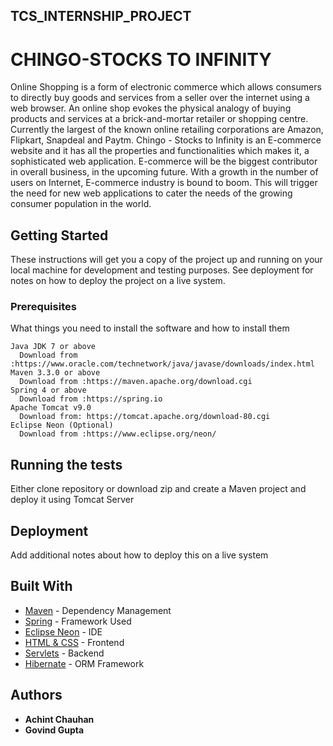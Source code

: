 ## TCS_INTERNSHIP_PROJECT

# CHINGO-STOCKS TO INFINITY

Online Shopping is a form of electronic commerce which allows consumers to directly buy goods and services from a seller over the
internet using a web browser. An online shop evokes the physical analogy of buying products and services at a brick-and-mortar retailer or shopping
centre. Currently the largest of the known online retailing corporations are Amazon, Flipkart, Snapdeal and Paytm.
Chingo - Stocks to Infinity is an E-commerce website and it has all the properties and functionalities which makes it, a sophisticated web
application. E-commerce will be the biggest contributor in overall business, in the upcoming future. With a growth in the number of users
on Internet, E-commerce industry is bound to boom. This will trigger the need for new web applications to cater the needs of the growing consumer
population in the world.


## Getting Started

These instructions will get you a copy of the project up and running on your local machine for development and testing purposes. See deployment for notes on how to deploy the project on a live system.

### Prerequisites

What things you need to install the software and how to install them

```
Java JDK 7 or above
  Download from :https://www.oracle.com/technetwork/java/javase/downloads/index.html
Maven 3.3.0 or above
  Download from :https://maven.apache.org/download.cgi
Spring 4 or above
  Download from :https://spring.io
Apache Tomcat v9.0
  Download from: https://tomcat.apache.org/download-80.cgi 
Eclipse Neon (Optional)
  Download from :https://www.eclipse.org/neon/

```
## Running the tests

Either clone repository or download zip and create a Maven project and deploy it using Tomcat Server

## Deployment

Add additional notes about how to deploy this on a live system

## Built With

* [Maven](https://maven.apache.org/) - Dependency Management
* [Spring](https://spring.io/) - Framework Used
* [Eclipse Neon](https://www.eclipse.org/neon/) - IDE 
* [HTML & CSS](https://www.w3schools.com/) - Frontend
* [Servlets](https://docs.oracle.com/javaee/5/tutorial/doc/bnafe.html) - Backend
* [Hibernate](https://hibernate.org/) - ORM Framework

## Authors

* **Achint Chauhan**
* **Govind Gupta**
